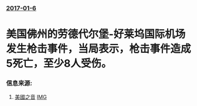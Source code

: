 ### [2017-01-6](/news/2017/01/6/index.md)

##### 
# 美国佛州的劳德代尔堡-好莱坞国际机场发生枪击事件，当局表示，枪击事件造成5死亡，至少8人受伤。 




### 信息来源:

1. [美國之音](http://www.voachinese.com/a/florida-shooting-20170106/3666794.html) [IMG](https://gdb.voanews.com/320B0DE3-686F-4545-B87F-1E96F59D42F3_w1200_r1_s.jpg)
